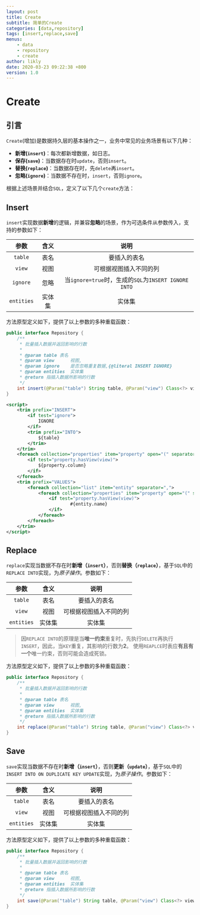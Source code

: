 ```yaml
---
layout: post
title: Create
subtitle: 简单的Create
categories: [data,repository]
tags: [insert,replace,save]
menus:
    - data
    - repository
    - create
author: likly
date: 2020-03-23 09:22:38 +800
version: 1.0
---
```


# Create

## 引言

`Create`(增加)是数据持久层的基本操作之一，业务中常见的业务场景有以下几种：

* **新增(`insert`)**：每次都新增数据，如日志。
* **保存(`save`)**：当数据存在时`update`，否则`insert`。
* **替换(`replace`)**：当数据存在时，先`delete`再`insert`。
* **忽略(`ignore`)**：当数据不存在时，`insert`，否则`ignore`。

根据上述场景并结合`SQL`，定义了以下几个`create`方法：

## Insert 

`insert`实现数据**新增**的逻辑，并兼容**忽略**的场景，作为可选条件从参数传入，支持的参数如下：

|    参数     |  含义  |                         说明                         |
| :---------: | :----: | :--------------------------------------------------: |
| `table` |  表名  |                     要插入的表名                     |
|   `view`    |  视图  |                可根据视图插入不同的列                |
|  `ignore`   |  忽略  | 当`ignore=true`时，生成的`SQL`为`INSERT IGNORE INTO` |
| `entities`  | 实体集 |                        实体集                        |

方法原型定义如下，提供了以上参数的多种重载函数：
```java
public interface Repository {
    /**
     * 批量插入数据并返回影响的行数
     *
     * @param table 表名
     * @param view      视图,
     * @param ignore    是否忽略重复数据,{@literal INSERT IGNORE}
     * @param entities  实体集
     * @return 指插入数据所影响的行数
     */
    int insert(@Param("table") String table, @Param("view") Class<?> view, @Param("ignore") boolean ignore, @Param("list") Collection<T> entities);
}
```

```xml
<script>
    <trim prefix="INSERT">
        <if test="ignore">
            IGNORE
        </if>
        <trim prefix="INTO">
            ${table}
        </trim>
    </trim>
    <foreach collection="properties" item="property" open="(" separator="," close=")">
        <if test="property.hasView(view)">
            ${property.column}
        </if>
    </foreach>
    <trim prefix="VALUES">
        <foreach collection="list" item="entity" separator=",">
            <foreach collection="properties" item="property" open="(" separator="," close=")">
                <if test="property.hasView(view)">
                        #{entity.name}
                </if>
            </foreach>
        </foreach>
    </trim>
</script>
```

## Replace

`replace`实现当数据不存在时**新增（`insert`）**，否则**替换（`replace`）**，基于`SQL`中的`REPLACE INTO`实现，为*原子操作*。参数如下：

|    参数     |  含义  |                         说明                         |
| :---------: | :----: | :--------------------------------------------------: |
| `table` |  表名  |                     要插入的表名                     |
|   `view`    |  视图  |                可根据视图插入不同的列                |
| `entities`  | 实体集 |                        实体集                        |

> 因`REPLACE INTO`的原理是当**唯一约束**重复时，先执行`DELETE`再执行`INSERT`，因此，当`KEY`重复，其影响的行数为**2**。
> 使用`REAPLCE`时表应**有且有一个**唯一约束，否则可能会造成死锁。


方法原型定义如下，提供了以上参数的多种重载函数：
```java
public interface Repository {
    /**
     * 批量插入数据并返回影响的行数
     *
     * @param table 表名
     * @param view      视图,
     * @param entities  实体集
     * @return 指插入数据所影响的行数
     */
    int replace(@Param("table") String table, @Param("view") Class<?> view, @Param("list") Collection<T> entities);
}
```


## Save

`save`实现当数据不存在时**新增（`insert`）**，否则**更新（`update`）**，基于`SQL`中的`INSERT INTO ON DUPLICATE KEY UPDATE`实现，为*原子操作*。参数如下：

|    参数     |  含义  |                         说明                         |
| :---------: | :----: | :--------------------------------------------------: |
| `table` |  表名  |                     要插入的表名                     |
|   `view`    |  视图  |                可根据视图插入不同的列                |
| `entities`  | 实体集 |                        实体集                        |



方法原型定义如下，提供了以上参数的多种重载函数：
```java
public interface Repository {
    /**
     * 批量插入数据并返回影响的行数
     *
     * @param table 表名
     * @param view      视图,
     * @param entities  实体集
     * @return 指插入数据所影响的行数
     */
    int save(@Param("table") String table, @Param("view") Class<?> view, @Param("list") Collection<T> entities);
}
```